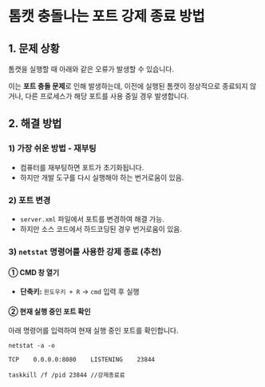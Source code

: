 # 톰캣 충돌나는 포트 강제 종료 방법

## 1. 문제 상황
톰캣을 실행할 때 아래와 같은 오류가 발생할 수 있습니다.

이는 **포트 충돌 문제**로 인해 발생하는데, 이전에 실행된 톰캣이 정상적으로 종료되지 않거나, 다른 프로세스가 해당 포트를 사용 중일 경우 발생합니다.

## 2. 해결 방법

### **1) 가장 쉬운 방법 - 재부팅**
- 컴퓨터를 재부팅하면 포트가 초기화됩니다.
- 하지만 개발 도구를 다시 실행해야 하는 번거로움이 있음.

### **2) 포트 변경**
- `server.xml` 파일에서 포트를 변경하여 해결 가능.
- 하지만 소스 코드에서 하드코딩된 경우 번거로움이 있음.

### **3) `netstat` 명령어를 사용한 강제 종료** (추천)

#### **① CMD 창 열기**
- **단축키:** `윈도우키 + R` → `cmd` 입력 후 실행

#### **② 현재 실행 중인 포트 확인**
아래 명령어를 입력하여 현재 실행 중인 포트를 확인합니다.
```
netstat -a -o
```
```
TCP    0.0.0.0:8080    LISTENING    23844
```
```
taskkill /f /pid 23844 //강제종료료
```
